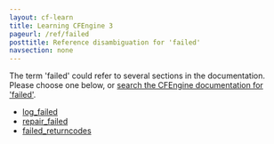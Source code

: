 ```yaml
---
layout: cf-learn
title: Learning CFEngine 3
pageurl: /ref/failed
posttitle: Reference disambiguation for 'failed'
navsection: none
---
```


The term 'failed' could refer to several sections in the documentation. Please choose one below, or
[search the CFEngine documentation for 'failed'](http://docs.cfengine.com/latest/search.html?q=failed).

- [log_failed](http://docs.cfengine.com/latest/reference-promise-types.html#log_failed)
- [repair_failed](http://docs.cfengine.com/latest/reference-promise-types.html#repair_failed)
- [failed_returncodes](http://docs.cfengine.com/latest/reference-promise-types.html#failed_returncodes)
